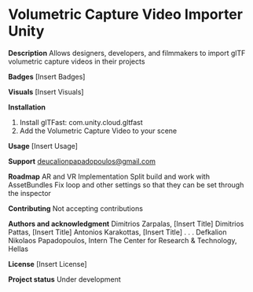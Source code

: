 # Volumetric Capture Video Importer Unity

**Description**
Allows designers, developers, and filmmakers to import glTF volumetric capture videos in their projects

**Badges**
[Insert Badges]

**Visuals**
[Insert Visuals]

**Installation**
1. Install glTFast: com.unity.cloud.gltfast
2. Add the Volumetric Capture Video to your scene

**Usage**
[Insert Usage]

**Support**
deucalionpapadopoulos@gmail.com

**Roadmap**
AR and VR Implementation
Split build and work with AssetBundles
Fix loop and other settings so that they can be set through the inspector

**Contributing**
Not accepting contributions

**Authors and acknowledgment**
Dimitrios Zarpalas, [Insert Title]
Dimitrios Pattas, [Insert Title]
Antonios Karakottas, [Insert Title]
.
.
.
Defkalion Nikolaos Papadopoulos, Intern
The Center for Research & Technology, Hellas

**License**
[Insert License]

**Project status**
Under development
